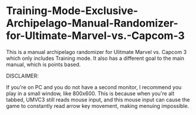 # Training-Mode-Exclusive-Archipelago-Manual-Randomizer-for-Ultimate-Marvel-vs.-Capcom-3
This is a manual archipelago randomizer for Ulitmate Marvel vs. Capcom 3 which only includes Training mode. It also has a different goal to the main manual, which is points based.

DISCLAIMER:

If you're on PC and you do not have a second monitor, I recommend you play in a small window, like 800x600. This is because when you're alt tabbed, UMVC3 still reads mouse input, and this mouse input can cause the game to constantly read arrow key movement, making menuing impossible.
